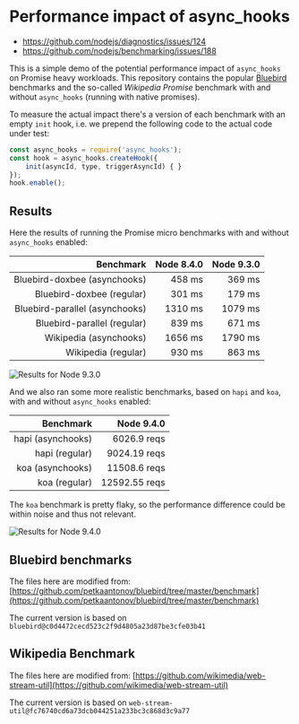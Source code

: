 # Performance impact of async_hooks

 - https://github.com/nodejs/diagnostics/issues/124
 - https://github.com/nodejs/benchmarking/issues/188

This is a simple demo of the potential performance impact of `async_hooks`
on Promise heavy workloads. This repository contains the popular
[Bluebird](https://github.com/petkaantonov/bluebird) benchmarks and the
so-called *Wikipedia Promise* benchmark with and
without `async_hooks` (running with native promises).

To measure the actual impact there's a version of each benchmark with
an empty `init` hook, i.e. we prepend the following code to the actual
code under test:

```js
const async_hooks = require('async_hooks');
const hook = async_hooks.createHook({
    init(asyncId, type, triggerAsyncId) { }
});
hook.enable();
```


## Results

Here the results of running the Promise micro benchmarks with and without
`async_hooks` enabled:

| Benchmark                      | Node 8.4.0 | Node 9.3.0 |
| ------------------------------:| ----------:| ----------:|
| Bluebird-doxbee (asynchooks)   |     458 ms |     369 ms |
| Bluebird-doxbee (regular)      |     301 ms |     179 ms |
| Bluebird-parallel (asynchooks) |    1310 ms |    1079 ms |
| Bluebird-parallel (regular)    |     839 ms |     671 ms |
| Wikipedia (asynchooks)         |    1656 ms |    1790 ms |
| Wikipedia (regular)            |     930 ms |     863 ms |

![Results for Node 9.3.0](https://raw.githubusercontent.com/bmeurer/async-hooks-performance-impact/master/results-node-9.3.0.png)

And we also ran some more realistic benchmarks, based on `hapi` and
`koa`, with and without `async_hooks` enabled:

| Benchmark         | Node 9.4.0    |
| ----------------: | ------------: |
| hapi (asynchooks) | 6026.9 reqs   |
| hapi (regular)    | 9024.19 reqs  |
| koa (asynchooks)  | 11508.6 reqs  |
| koa (regular)     | 12592.55 reqs |

The `koa` benchmark is pretty flaky, so the performance difference could be
within noise and thus not relevant.

![Results for Node 9.4.0](https://raw.githubusercontent.com/bmeurer/async-hooks-performance-impact/master/results-hapi-koa-node-9.4.0.png)

## Bluebird benchmarks

The files here are modified from: [https://github.com/petkaantonov/bluebird/tree/master/benchmark](https://github.com/petkaantonov/bluebird/tree/master/benchmark)

The current version is based on `bluebird@c0d4472cecd523c2f9d4805a23d87be3cfe03b41`


## Wikipedia Benchmark

The files here are modified from: [https://github.com/wikimedia/web-stream-util](https://github.com/wikimedia/web-stream-util)

The current version is based on `web-stream-util@fc76740cd6a73dcb044251a233bc3c868d3c9a77`
